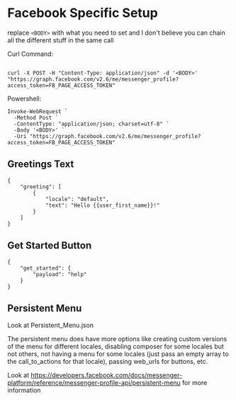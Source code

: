 # Facebook Specific Setup
replace ```<BODY>``` with what you need to set and I don't believe you can chain all the different stuff in the same call

Curl Command: 
```

curl -X POST -H "Content-Type: application/json" -d '<BODY>' "https://graph.facebook.com/v2.6/me/messenger_profile?access_token=FB_PAGE_ACCESS_TOKEN"

```
Powershell: 

```
Invoke-WebRequest `
  -Method Post `
  -ContentType: "application/json; charset=utf-8" `
  -Body '<BODY>' `
  -Uri "https://graph.facebook.com/v2.6/me/messenger_profile?access_token=FB_PAGE_ACCESS_TOKEN"

```

## Greetings Text
```
{
    "greeting": [
        {
            "locale": "default",
            "text": "Hello {{user_first_name}}!"
        }
    ]
}
```

## Get Started Button
```
{
    "get_started": {
        "payload": "help"
    }
}
```

## Persistent Menu
Look at Persistent_Menu.json

The persistent menu does have more options like creating custom versions of the menu for different locales, disabling composer for some locales but not others, not having a menu for some locales (just pass an empty array to the call_to_actions for that locale), passing web_urls for buttons, etc.

Look at https://developers.facebook.com/docs/messenger-platform/reference/messenger-profile-api/persistent-menu for more information